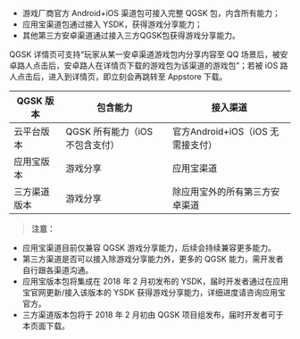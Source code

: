 - 游戏厂商官方 Android+iOS 渠道包可接入完整 QGSK 包，内含所有能力；
- 应用宝渠道包通过接入 YSDK，获得游戏分享能力；
- 其他第三方安卓渠道通过接入三方QGSK包获得游戏分享能力。

QGSK 详情页可支持“玩家从某一安卓渠道游戏包内分享内容至 QQ 场景后，被安卓路人点击后，安卓路人在详情页下载的游戏包为该渠道的游戏包”；若被 iOS 路人点击后，进入到详情页，即立刻会再跳转至 Appstore 下载。

| QGSK 版本 | 包含能力 | 接入渠道 |
| -------- | -------- | -------- |
| 云平台版本 | QGSK 所有能力（iOS 不包含支付）| 官方Android+iOS（iOS 无需接支付）|
| 应用宝版本 | 游戏分享 | 应用宝渠道 |
| 三方渠道版本 | 游戏分享 | 除应用宝外的所有第三方安卓渠道 |

>**注意：**
>
- 应用宝渠道目前仅兼容 QGSK 游戏分享能力，后续会持续兼容更多能力。
- 第三方渠道是否可以接入除游戏分享能力外，更多的 QGSK 能力，需开发者自行跟各渠道沟通。
- 应用宝版本包将集成在 2018 年 2 月初发布的 YSDK，届时开发者通过在应用宝官网更新/接入该版本的 YSDK 获得游戏分享能力，详细进度请咨询应用宝官方。
- 三方渠道版本包将于 2018 年 2 月初由 QGSK 项目组发布，届时开发者可于本页面下载。

